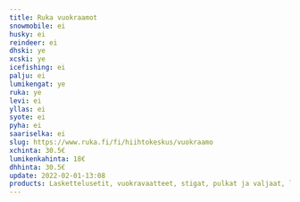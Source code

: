 ```yaml
---
title: Ruka vuokraamot
snowmobile: ei
husky: ei
reindeer: ei
dhski: ye
xcski: ye
icefishing: ei
palju: ei
lumikengat: ye
ruka: ye
levi: ei
yllas: ei
syote: ei
pyha: ei
saariselka: ei
slug: https://www.ruka.fi/fi/hiihtokeskus/vuokraamo
xchinta: 30.5€
lumikenkahinta: 18€
dhhinta: 30.5€
update: 2022-02-01-13:08
products: Laskettelusetit, vuokravaatteet, stigat, pulkat ja valjaat, lumikengät, ahkio, OAC skinbased sukset, lumisurffi
---
```

